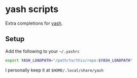 # yash scripts

Extra completions for [yash](https://osdn.net/projects/yash/).

## Setup

Add the following to your `~/.yashrc`

```sh
export YASH_LOADPATH="/path/to/this/repo:$YASH_LOADPATH"
```

I personally keep it at `$HOME/.local/share/yash`
